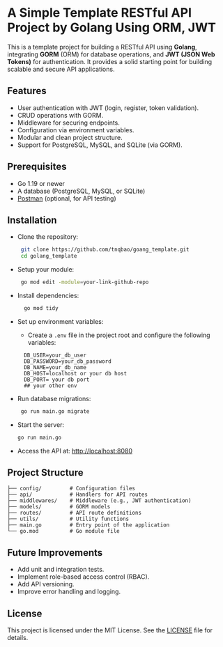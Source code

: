 # A Simple Template RESTful API Project by Golang Using ORM, JWT 

This is a template project for building a RESTful API using <strong>Golang</strong>, integrating <strong>GORM</strong> (ORM) for database operations, and <strong>JWT (JSON Web Tokens)</strong> for authentication. It provides a solid starting point for building scalable and secure API applications. 

## Features

<ul>
  <li>User authentication with JWT (login, register, token validation).</li>
  <li>CRUD operations with GORM.</li>
  <li>Middleware for securing endpoints.</li>
  <li>Configuration via environment variables.</li>
  <li>Modular and clean project structure.</li>
  <li>Support for PostgreSQL, MySQL, and SQLite (via GORM).</li>
</ul>

## Prerequisites

<ul>
  <li>Go 1.19 or newer</li>
  <li>A database (PostgreSQL, MySQL, or SQLite)</li>
  <li><a href="https://www.postman.com/" target="_blank">Postman</a> (optional, for API testing)</li>
</ul>

## Installation

* Clone the repository:
   ``` bash
    git clone https://github.com/tnqbao/goang_template.git
    cd golang_template
   ```
* Setup your module: 
  ``` bash
   go mod edit -module=your-link-github-repo 
  ```
* Install dependencies:
  ``` bash
    go mod tidy 
  ``` 
  
* Set up environment variables:
    * Create a `.env` file in the project root and configure the following variables:
  ```dotenv
    DB_USER=your_db_user
    DB_PASSWORD=your_db_password
    DB_NAME=your_db_name
    DB_HOST=localhost or your db host
    DB_PORT= your db port
    ## your other env
    ```
* Run database migrations:
    ``` bash
     go run main.go migrate
   ```

* Start the server:
    ``` bash 
    go run main.go
    ```
 
  <li>Access the API at: <a href="http://localhost:8080" target="_blank">http://localhost:8080</a></li>

## Project Structure
   ``` 
   ├── config/         # Configuration files
   ├── api/            # Handlers for API routes
   ├── middlewares/    # Middleware (e.g., JWT authentication)
   ├── models/         # GORM models
   ├── routes/         # API route definitions
   ├── utils/          # Utility functions
   ├── main.go         # Entry point of the application
   └── go.mod          # Go module file
   ```



<h2>Future Improvements</h2>
<ul>
  <li>Add unit and integration tests.</li>
  <li>Implement role-based access control (RBAC).</li>
  <li>Add API versioning.</li>
  <li>Improve error handling and logging.</li>
</ul>

<h2>License</h2>
<p>This project is licensed under the MIT License. See the <a href="LICENSE" target="_blank">LICENSE</a> file for details.</p>
